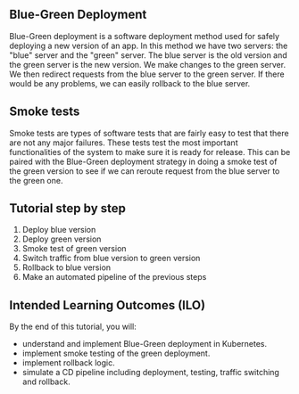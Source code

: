 ## Blue-Green Deployment
Blue-Green deployment is a software deployment method used for safely deploying a new version of an app. In this method we have two servers: the "blue" server and the "green" server. The blue server is the old version and the green server is the new version. We make changes to the green server. We then redirect requests from the blue server to the green server. If there would be any problems, we can easily rollback to the blue server. 

## Smoke tests
Smoke tests are types of software tests that are fairly easy to test that there are not any major failures. These tests test the most important functionalities of the system to make sure it is ready for release. This can be paired with the Blue-Green deployment strategy in doing a smoke test of the green version to see if we can reroute request from the blue server to the green one. 

## Tutorial step by step
1. Deploy blue version
2. Deploy green version
3. Smoke test of green version
4. Switch traffic from blue version to green version
5. Rollback to blue version
6. Make an automated pipeline of the previous steps

## Intended Learning Outcomes (ILO)
By the end of this tutorial, you will:
- understand and implement Blue-Green deployment in Kubernetes.
- implement smoke testing of the green deployment.
- implement rollback logic.
- simulate a CD pipeline including deployment, testing, traffic switching and rollback.
